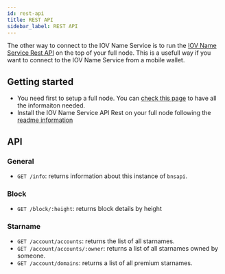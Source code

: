 ```yaml
---
id: rest-api
title: REST API
sidebar_label: REST API
---
```


The other way to connect to the IOV Name Service is to run the [IOV Name Service Rest API](https://github.com/iov-one/bns/tree/master/cmd/bnsapi) on the top of your full node. This is a usefull way if you want to connect to the IOV Name Service from a mobile wallet.

## Getting started

- You need first to setup a full node. You can [check this page](/docs/iov-name-service/validator/testnet) to have all the informaiton needed.
- Install the IOV Name Service API Rest on your full node following the [readme information](https://github.com/iov-one/bns/tree/master/cmd/bnsapi)

## API

### General

- `GET /info`: returns information about this instance of `bnsapi`.

### Block

- `GET /block/:height`: returns block details by height

### Starname

- `GET /account/accounts`: returns the list of all starnames.
- `GET /account/accounts/:owner`: returns a list of all starnames owned by someone.
- `GET /account/domains`: returns a list of all premium starnames.